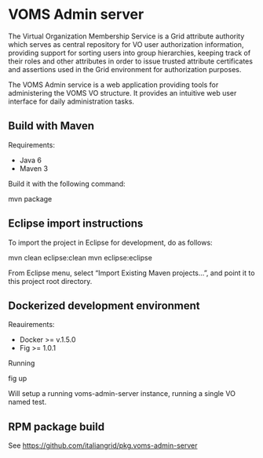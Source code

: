 # VOMS Admin server

The Virtual Organization Membership Service is a Grid attribute authority which
serves as central repository for VO user authorization information, providing
support for sorting users into group hierarchies, keeping track of their roles
and other attributes in order to issue trusted attribute certificates and
assertions used in the Grid environment for authorization purposes.

The VOMS Admin service is a web application providing tools for administering
the VOMS VO structure. It provides an intuitive web user interface for daily
administration tasks.

## Build with Maven

Requirements:

- Java 6
- Maven 3

Build it with the following command:

  mvn package

## Eclipse import instructions

To import the project in Eclipse for development, do as follows:

  mvn clean eclipse:clean
  mvn eclipse:eclipse

From Eclipse menu, select “Import Existing Maven projects...”, and
point it to this project root directory.

## Dockerized development environment

Reauirements:

- Docker >= v.1.5.0
- Fig >= 1.0.1

Running

  fig up

Will setup a running voms-admin-server instance, running a single VO named test.

## RPM package build

See https://github.com/italiangrid/pkg.voms-admin-server
